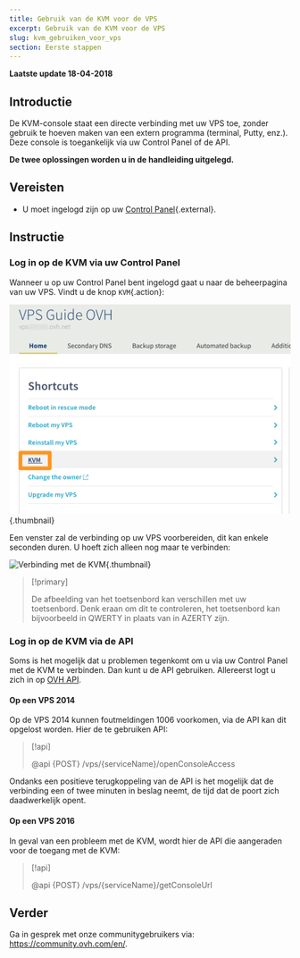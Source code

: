```yaml
---
title: Gebruik van de KVM voor de VPS 
excerpt: Gebruik van de KVM voor de VPS 
slug: kvm_gebruiken_voor_vps
section: Eerste stappen
---
```


**Laatste update 18-04-2018**

## Introductie

De KVM-console staat een directe verbinding met uw VPS toe, zonder gebruik te hoeven maken van een extern programma (terminal, Putty, enz.). Deze console is toegankelijk via uw Control Panel of de API.  

**De twee oplossingen worden u in de handleiding uitgelegd.**

## Vereisten

- U moet ingelogd zijn op uw [Control Panel](https://www.ovh.com/auth/?action=gotomanager/){.external}.

## Instructie

### Log in op de KVM via uw Control Panel

Wanneer u op uw Control Panel bent ingelogd gaat u naar de beheerpagina van uw VPS. Vindt u de knop `KVM`{.action}:

![Selecteer de KVM-knop](images/activating_kvm_manager.png){.thumbnail}

 
Een venster zal de verbinding op uw VPS voorbereiden, dit kan enkele seconden duren.  U hoeft zich alleen nog maar te verbinden:

![Verbinding met de KVM](images/kvm_screen.png){.thumbnail}

> [!primary]
>
> De afbeelding van het toetsenbord kan verschillen met uw toetsenbord. Denk eraan om dit te controleren, het toetsenbord kan bijvoorbeeld in QWERTY in plaats van in AZERTY zijn.
>

### Log in op de KVM via de API

Soms is het mogelijk dat u problemen tegenkomt om u via uw Control Panel met de KVM te verbinden. Dan kunt u de API gebruiken. Allereerst logt u zich in op [OVH API](https://api.ovh.com/).

#### Op een VPS 2014

Op de VPS 2014 kunnen foutmeldingen 1006 voorkomen, via de API kan dit opgelost worden. Hier de te gebruiken API:

> [!api]
>
> @api {POST} /vps/{serviceName}/openConsoleAccess
>

Ondanks een positieve terugkoppeling van de API is het mogelijk dat de verbinding een of twee minuten in beslag neemt, de tijd dat de poort zich daadwerkelijk opent.

#### Op een VPS 2016

In geval van een probleem met de KVM, wordt hier de API die aangeraden voor de toegang met de KVM:

> [!api]
>
> @api {POST} /vps/{serviceName}/getConsoleUrl
>

## Verder 

Ga in gesprek met onze communitygebruikers via: <https://community.ovh.com/en/>.


